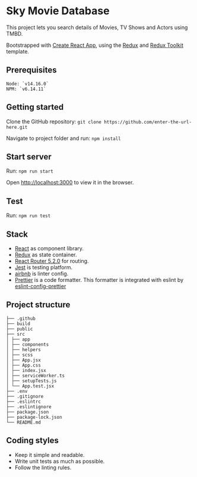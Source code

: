 # Sky Movie Database
This project lets you search details of Movies, TV Shows and Actors using TMBD.

Bootstrapped with [Create React App](https://github.com/facebook/create-react-app), using the [Redux](https://redux.js.org/) and [Redux Toolkit](https://redux-toolkit.js.org/) template.

## Prerequisites

    Node: `v14.16.0`
    NPM: `v6.14.11`

## Getting started

Clone the GitHub repository: `git clone https://github.com/enter-the-url-here.git`

Navigate to project folder and run: `npm install`

## Start server

Run: `npm run start`

Open [http://localhost:3000](http://localhost:3000) to view it in the browser.

## Test

Run: `npm run test`

## Stack

- [React](https://facebook.github.io/react/) as component library.
- [Redux](http://redux.js.org/) as state container.
- [React Router 5.2.0](https://github.com/ReactTraining/react-router) for routing.
- [Jest](https://facebook.github.io/jest/) is testing platform.
- [airbnb](https://www.npmjs.com/package/eslint-config-airbnb) is linter config.
- [Prettier](https://github.com/prettier/prettier) is a code formatter.
  This formatter is integrated with eslint by [eslint-config-prettier](https://github.com/prettier/eslint-config-prettier)

## Project structure

```
├── .github
├── build
├── public
├── src
│ ├── app
│ ├── components
│ ├── helpers
│ ├── scss
│ ├── App.jsx
│ ├── App.css
│ ├── index.jsx
│ ├── serviceWorker.ts
│ ├── setupTests.js
│ └── App.test.jsx
├── .env
├── .gitignore
├── .eslintrc
├── .eslintignore
├── package.json
├── package-lock.json
└── README.md
```

## Coding styles

- Keep it simple and readable.
- Write unit tests as much as possible.
- Follow the linting rules.